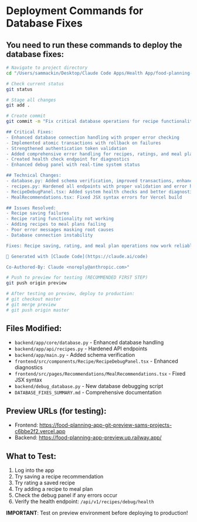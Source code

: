 # Deployment Commands for Database Fixes

## You need to run these commands to deploy the database fixes:

```bash
# Navigate to project directory
cd "/Users/sammackin/Desktop/Claude Code Apps/Health App/food-planning-app"

# Check current status
git status

# Stage all changes
git add .

# Create commit
git commit -m "Fix critical database operations for recipe functionality

## Critical Fixes:
- Enhanced database connection handling with proper error checking
- Implemented atomic transactions with rollback on failures  
- Strengthened authentication token validation
- Added comprehensive error handling for recipes, ratings, and meal plans
- Created health check endpoint for diagnostics
- Enhanced debug panel with real-time system status

## Technical Changes:
- database.py: Added schema verification, improved transactions, enhanced connection handling
- recipes.py: Hardened all endpoints with proper validation and error handling
- RecipeDebugPanel.tsx: Added system health checks and better diagnostics
- MealRecommendations.tsx: Fixed JSX syntax errors for Vercel build

## Issues Resolved:
- Recipe saving failures
- Recipe rating functionality not working
- Adding recipes to meal plans failing
- Poor error messages masking root causes
- Database connection instability

Fixes: Recipe saving, rating, and meal plan operations now work reliably

🤖 Generated with [Claude Code](https://claude.ai/code)

Co-Authored-By: Claude <noreply@anthropic.com>"

# Push to preview for testing (RECOMMENDED FIRST STEP)
git push origin preview

# After testing on preview, deploy to production:
# git checkout master
# git merge preview  
# git push origin master
```

## Files Modified:
- `backend/app/core/database.py` - Enhanced database handling
- `backend/app/api/recipes.py` - Hardened API endpoints  
- `backend/app/main.py` - Added schema verification
- `frontend/src/components/Recipe/RecipeDebugPanel.tsx` - Enhanced diagnostics
- `frontend/src/pages/Recommendations/MealRecommendations.tsx` - Fixed JSX syntax
- `backend/debug_database.py` - New database debugging script
- `DATABASE_FIXES_SUMMARY.md` - Comprehensive documentation

## Preview URLs (for testing):
- Frontend: https://food-planning-app-git-preview-sams-projects-c6bbe2f2.vercel.app
- Backend: https://food-planning-app-preview.up.railway.app/

## What to Test:
1. Log into the app
2. Try saving a recipe recommendation
3. Try rating a saved recipe
4. Try adding a recipe to meal plan
5. Check the debug panel if any errors occur
6. Verify the health endpoint: `/api/v1/recipes/debug/health`

**IMPORTANT**: Test on preview environment before deploying to production!